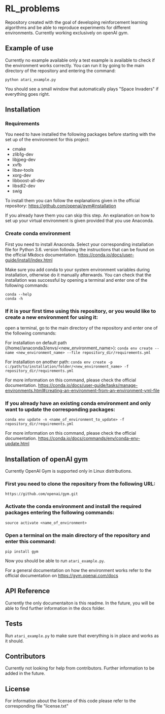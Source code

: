 # RL_problems

Repository created with the goal of developing reinforcement learning algorithms and be able to reproduce 
experiments for different environments. Currently working exclusively on openAI gym.

## Example of use
Currently no example available only a test example is available to check if the environment works correctly. You can run
it by going to the main directory of the repository and entering the command:

`python atari_example.py`

You should see a small window that automatically plays "Space Invaders" if everything goes right.

## Installation

### Requirements
You need to have installed the following packages before starting with the set up of the environment for this project:
- cmake
- zlib1g-dev
- libjpeg-dev
- xvfb
- libav-tools
- xorg-dev
- libboost-all-dev
- libsdl2-dev
- swig

To install them you can follow the explanations given in the official repository:
https://github.com/openai/gym#installation

If you already have them you can skip this step. An explanation on how to set up your virtual environment is given
provided that you use Anaconda.

### Create conda environment

First you need to install Anaconda. Select your corresponding installation file for Python 3.6. version following 
the instructions that can be found on the official Mkdocs documentation.
https://conda.io/docs/user-guide/install/index.html

Make sure you add conda to your system environment variables during installation, otherwise do it manually afterwards.
You can check that the installation was successful by opening a terminal and enter one of the following commands:

```
conda --help
conda -h
```

### If it is your first time using this repository, or you would like to create a new environment for using it:

open a terminal, go to the main directory of the repository and enter one of the following commands:

For installation on default path (/home/<username>/anaconda3/envs/<new_environment_name>):
`conda env create --name <new_environment_name> --file repository_dir/requirements.yml`

For installation on another path:
`conda env create -p c:/path/to/installation/folder/<new_environment_name> -f repository_dir/requirements.yml`

For more information on this command, please check the official documentation.
https://conda.io/docs/user-guide/tasks/manage-environments.html#creating-an-environment-from-an-environment-yml-file

### If you already have an existing conda environment and only want to update the corresponding packages:

`conda env update -n <name_of_environment_to_update> -f repository_dir/requirements.yml`

For more information on this command, please check the official documentation.
https://conda.io/docs/commands/env/conda-env-update.html

## Installation of openAI gym

Currently OpenAI Gym is supported only in Linux distributions.

### First you need to clone the repository from the following URL:

`https://github.com/openai/gym.git`

### Activate the conda environment and install the required packages entering the following commands:

`source activate <name_of_environment>`

### Open a terminal on the main directory of the repository and enter this command:

`pip install gym`

Now you should be able to run `atari_example.py`.

For a general documentation on how the environment works refer to the official documentation on
https://gym.openai.com/docs

## API Reference

Currently the only documentaiton is this readme. In the future, you will be able to find further information in the docs folder.

## Tests

Run `atari_example.py` to make sure that everything is in place and works as it should.

## Contributors

Currently not looking for help from contributors. Further information to be added in the future.

## License

For information about the license of this code please refer to the corresponding file "license.txt"
